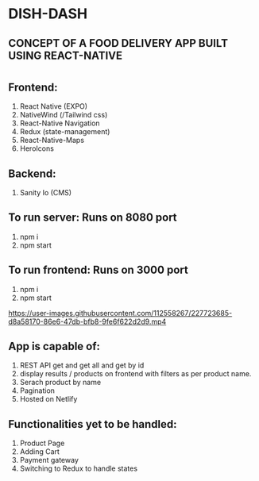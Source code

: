 # DISH-DASH

## CONCEPT OF A FOOD DELIVERY APP BUILT USING REACT-NATIVE

#

## Frontend:
1. React Native (EXPO)
4. NativeWind (/Tailwind css)
3. React-Native Navigation
4. Redux (state-management)
5. React-Native-Maps
6. HeroIcons

## Backend:
1. Sanity Io (CMS)



## To run server: Runs on  8080 port
1. npm i
2. npm start

## To run frontend: Runs on 3000 port
1. npm i 
2. npm start


https://user-images.githubusercontent.com/112558267/227723685-d8a58170-86e6-47db-bfb8-9fe6f622d2d9.mp4


## App is capable of:
1. REST API get and get all and get by id
2. display results / products on frontend with filters as per product name.
3. Serach product by name
4. Pagination
5. Hosted on Netlify 


## Functionalities yet to be handled:
1. Product Page
2. Adding Cart
3. Payment gateway
4. Switching to Redux to handle states


